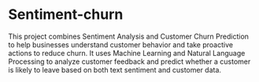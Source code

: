 # Sentiment-churn
This project combines Sentiment Analysis and Customer Churn Prediction to help businesses understand customer behavior and take proactive actions to reduce churn. It uses Machine Learning and Natural Language Processing to analyze customer feedback and predict whether a customer is likely to leave based on both text sentiment and customer data.
